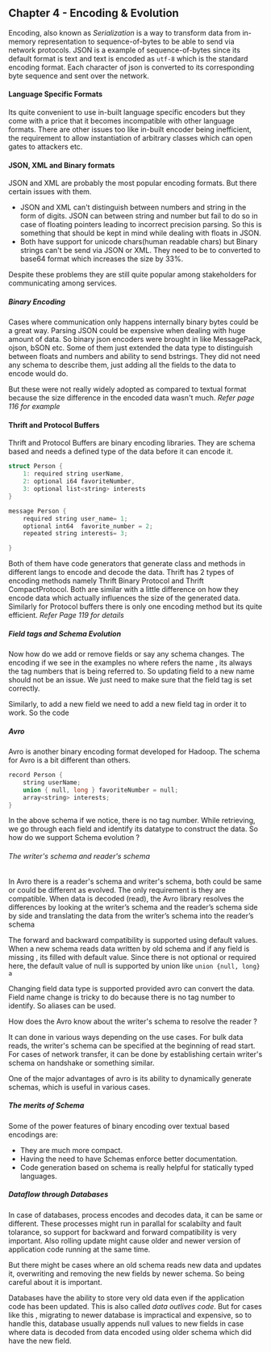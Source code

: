 ## Chapter 4 - Encoding & Evolution

Encoding, also known as *Serialization* is a way to transform data from in-memory representation to sequence-of-bytes to be able to send via network protocols. 
JSON is a example of sequence-of-bytes since its default format is text and text is encoded as `utf-8` which is the standard encoding format. 
Each character of json is converted to its corresponding byte sequence and sent over the network. 

#### Language Specific Formats

Its quite convenient to use in-built language specific encoders but they come with a price that it becomes incompatible with other language formats. There are other issues too like in-built encoder being inefficient, the requirement to allow instantiation of arbitrary classes which can open gates to attackers etc. 

#### JSON, XML and Binary formats

JSON and XML are probably the most popular encoding formats. But there certain issues with them. 
- JSON and XML can't distinguish between numbers and string in the form of digits. JSON can between string and number but fail to do so in case of floating pointers leading to incorrect precision parsing. So this is something that should be kept in mind while dealing with floats in JSON.
- Both have support for unicode chars(human readable chars) but Binary strings can't be send via JSON or XML. They need to be to converted to base64 format which increases the size by 33%.

Despite these problems they are still quite popular among stakeholders for communicating among services.

##### Binary Encoding

Cases where communication only happens internally binary bytes could be a great way. Parsing JSON could be expensive when dealing with huge amount of data. So binary json encoders were brought in like MessagePack, ojson, bSON etc. 
Some of them just extended the data type to distinguish between floats and numbers and ability to send bstrings.
 They did not need any schema to describe them, just adding all the fields to the data to encode would do.

But these were not really widely adopted as compared to textual format because the size difference in the encoded data wasn't much. *Refer page 116 for example*

#### Thrift and Protocol Buffers

Thrift and Protocol Buffers are binary encoding libraries. They are schema based and needs a defined type of the data before it can encode it.

```cpp
struct Person {  
	1: required string userName,  
	2: optional i64 favoriteNumber, 
	3: optional list<string> interests
}

message Person {
	required string user_name= 1;
	optional int64  favorite_number = 2;
	repeated string interests= 3;

}
```

Both of them have code generators that generate class and methods in different langs to encode and decode the data. Thrift has 2 types of encoding methods namely Thrift Binary Protocol and Thrift CompactProtocol. Both are similar with a little difference on how they encode data which actually influences the size of the generated data. 
Similarly for Protocol buffers there is only one encoding method but its quite efficient.
*Refer Page 119 for details*

##### Field tags and Schema Evolution 

Now how do we add or remove fields or say any schema changes. The encoding if we see in the examples no where refers the name , its always the tag numbers that is being referred to. So updating field to a new name should not be an issue. We just need to make sure that the field tag is set correctly.

Similarly, to add a new field we need to add a new field tag in order it to work. So the code 

##### Avro

Avro is another binary encoding format developed for Hadoop. The schema for Avro is a bit different than others. 

```cpp
record Person {  
	string userName;  
	union { null, long } favoriteNumber = null; 
	array<string> interests;
}
```

In the above schema if we notice, there is no tag number. While retrieving, we go through each field and identify its datatype to construct the data. So how do we support Schema evolution ?

###### The writer's schema and reader's schema

In Avro there is a reader's schema and writer's schema, both could be same or could be different as evolved. The only requirement is they are compatible. 
When data is decoded (read), the Avro library resolves the differences by looking at the writer’s schema and the reader’s schema side by side and translating the data from the writer’s schema into the reader’s schema

The forward and backward compatibility is supported using default values. When a new schema reads data written by old schema and if any field is missing , its filled with default value.
Since there is not optional or required here, the default value of null is supported by union like `union {null, long} a`

Changing field data type is supported provided avro can convert the data. Field name change is tricky to do because there is no tag number to identify. So aliases can be used. 

How does the Avro know about the writer's schema to resolve the reader ?

It can done in various ways depending on the use cases.  For bulk data reads, the writer's schema can be specified at the beginning of read start. For cases of network transfer, it can be done by establishing certain writer's schema on handshake or something similar. 

One of the major advantages of avro is its ability to dynamically generate schemas, which is useful in various cases.   


##### The merits of Schema

Some of the power features of binary encoding over textual based encodings are:
- They are much more compact. 
- Having the need to have Schemas enforce better documentation.
- Code generation based on schema is really helpful for statically typed languages.


##### Dataflow through Databases

In case of databases, process encodes and decodes data, it can be same or different. These processes might run in parallal for scalabilty and fault tolarance, so support for backward and forward compatibility is very important. Also rolling update might cause older and newer version of application code running at the same time.

But there might be cases where an old schema reads new data and updates it, overwriting and removing the new fields by newer schema. So being careful about it is important.

Databases have the ability to store very old data even if the application code has been updated. This is also called *data outlives code*. But for cases like this , migrating to newer database is impractical and expensive, so to handle this, database usually appends null values to new fields in case where data is decoded from data encoded using older schema which did have the new field. 